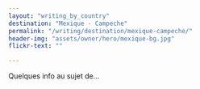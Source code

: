 ```yaml
---
layout: "writing_by_country"
destination: "Mexique - Campeche"
permalink: "/writing/destination/mexique-campeche/"
header-img: "assets/owner/hero/mexique-bg.jpg"
flickr-text: ""

---
```


Quelques info au sujet de...